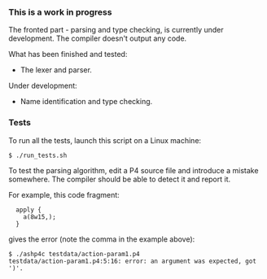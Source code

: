### This is a work in progress
The fronted part - parsing and type checking, is currently under development. The compiler doesn't output any code. 

What has been finished and tested:
  - The lexer and parser. 
  
Under development:
  - Name identification and type checking.

### Tests

To run all the tests, launch this script on a Linux machine:

```$ ./run_tests.sh```

To test the parsing algorithm, edit a P4 source file and introduce a mistake somewhere. The compiler should be able to detect it and report it.

For example, this code fragment:

```
  apply {
    a(8w15,);
  }
```
gives the error (note the comma in the example above):

```
$ ./ashp4c testdata/action-param1.p4
testdata/action-param1.p4:5:16: error: an argument was expected, got ')'.
```

